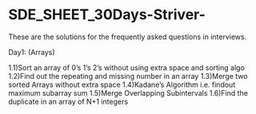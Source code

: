 # SDE_SHEET_30Days-Striver-
These are the solutions for the frequently asked questions in interviews.

Day1: (Arrays)

1.1)Sort an array of 0’s 1’s 2’s without using extra space and sorting algo 
1.2)Find out the repeating and missing number in an array 
1.3)Merge two sorted Arrays without extra space 
1.4)Kadane’s Algorithm i.e. findout maximum subarray sum 
1.5)Merge Overlapping Subintervals
1.6)Find the duplicate in an array of N+1 integers
